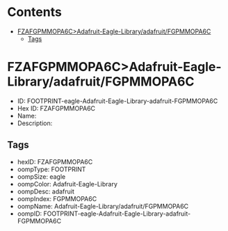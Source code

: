 



Contents
========

* [FZAFGPMMOPA6C>Adafruit-Eagle-Library/adafruit/FGPMMOPA6C](#fzafgpmmopa6cadafruit-eagle-libraryadafruitfgpmmopa6c)
	* [Tags](#tags)

# FZAFGPMMOPA6C>Adafruit-Eagle-Library/adafruit/FGPMMOPA6C

- ID: FOOTPRINT-eagle-Adafruit-Eagle-Library-adafruit-FGPMMOPA6C
- Hex ID: FZAFGPMMOPA6C
- Name: 
- Description: 

## Tags

- hexID: FZAFGPMMOPA6C
- oompType: FOOTPRINT
- oompSize: eagle
- oompColor: Adafruit-Eagle-Library
- oompDesc: adafruit
- oompIndex: FGPMMOPA6C
- oompName: Adafruit-Eagle-Library/adafruit/FGPMMOPA6C
- oompID: FOOTPRINT-eagle-Adafruit-Eagle-Library-adafruit-FGPMMOPA6C
